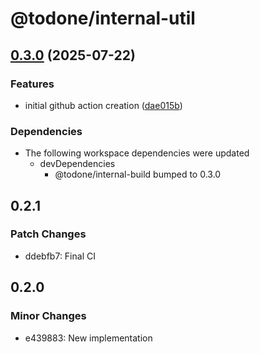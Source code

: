 # @todone/internal-util

## [0.3.0](https://github.com/cprecioso/todone/compare/internal-util-v0.2.1...internal-util-v0.3.0) (2025-07-22)


### Features

* initial github action creation ([dae015b](https://github.com/cprecioso/todone/commit/dae015b51f0d8750e52c9201cd3009f2ba75a5fb))


### Dependencies

* The following workspace dependencies were updated
  * devDependencies
    * @todone/internal-build bumped to 0.3.0

## 0.2.1

### Patch Changes

- ddebfb7: Final CI

## 0.2.0

### Minor Changes

- e439883: New implementation

